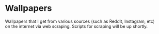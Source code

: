 # Wallpapers
Wallpapers that I get from various sources (such as Reddit, Instagram, etc) on the internet via web scraping. 
Scripts for scraping will be up shortly. 
